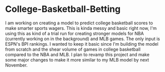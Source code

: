 # College-Basketball-Betting
I am working on creating a model to predict college basketball scores to make smarter sports wagers. This is kinda messy and basic right now, I'm using this as kind of a trial run for creating stronger models for NBA (currently working on in the background) and MLB games. The only input is ESPN's BPI rankings. I wanted to keep it basic since I'm building the model from scratch and the shear volume of games in college basketball compared to the NBA and MLB.
I plan to revamp this project and make some major changes to make it more similar to my MLB model by next November.
